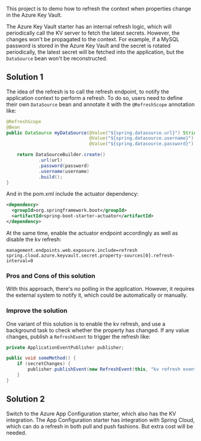 This project is to demo how to refresh the context when properties change in the Azure Key Vault. 

The Azure Key Vault starter has an internal refresh logic, which will periodically call the KV server to fetch the latest secrets. However, the changes won't be propagated to the context. For example, if a MySQL password is stored in the Azure Key Vault and the secret is rotated periodically, the latest secret will be fetched into the application, but the `DataSource` bean won't be reconstructed.

## Solution 1

The idea of the refresh is to call the refresh endpoint, to notify the application context to perform a refresh. To do so, users need to define their own `DataSource` bean and annotate it with the `@RefreshScope` annotation like:

```java
@RefreshScope
@Bean
public DataSource myDataSource(@Value("${spring.datasource.url}") String url,
                               @Value("${spring.datasource.username}") String username,
                               @Value("${spring.datasource.password}") String password) {

    return DataSourceBuilder.create()
            .url(url)
            .password(password)
            .username(username)
            .build();
}
```

And in the pom.xml include the actuator dependency:
```xml
<dependency>
  <groupId>org.springframework.boot</groupId>
  <artifactId>spring-boot-starter-actuator</artifactId>
</dependency>
```

At the same time, enable the actuator endpoint accordingly as well as disable the kv refresh:

```properties
management.endpoints.web.exposure.include=refresh
spring.cloud.azure.keyvault.secret.property-sources[0].refresh-interval=0
```

### Pros and Cons of this solution

With this approach, there's no polling in the application. However, it requires the external system to notify it, which could be automatically or manually. 

### Improve the solution
One variant of this solution is to enable the kv refresh, and use a background task to check whether the property has changed. If any value changes, publish a `RefreshEvent` to trigger the refresh like:

```java
private ApplicationEventPublisher publisher;

public void someMethod() {
    if (secretChanges) {
        publisher.publishEvent(new RefreshEvent(this, "kv refresh event", "The kv secret has changed."))
    }
}
```

## Solution 2

Switch to the Azure App Configuration starter, which also has the KV integration. The App Configuration starter has integration with Spring Cloud, which can do a refresh in both pull and push fashions. But extra cost will be needed. 

